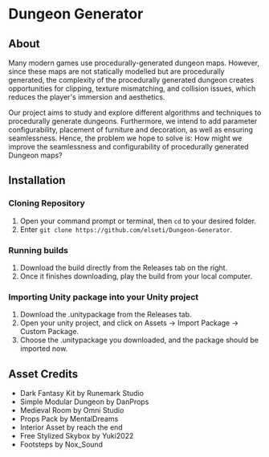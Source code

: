 # Dungeon Generator

## About
Many modern games use procedurally-generated dungeon maps. However, since these maps are not statically modelled but are procedurally generated, the complexity of the procedurally generated dungeon creates opportunities for clipping, texture mismatching, and collision issues, which reduces the player's immersion and aesthetics.

Our project aims to study and explore different algorithms and techniques to procedurally generate dungeons. Furthermore, we intend to add parameter configurability, placement of furniture and decoration, as well as ensuring seamlessness. Hence, the problem we hope to solve is: How might we improve the seamlessness and configurability of procedurally generated Dungeon maps?

## Installation
### Cloning Repository
1. Open your command prompt or terminal, then `cd` to your desired folder.
2. Enter `git clone https://github.com/elseti/Dungeon-Generator`.
   

### Running builds
1. Download the build directly from the Releases tab on the right.
2. Once it finishes downloading, play the build from your local computer.
   
### Importing Unity package into your Unity project
1. Download the .unitypackage from the Releases tab.
2. Open your unity project, and click on Assets -> Import Package -> Custom Package.
3. Choose the .unitypackage you downloaded, and the package should be imported now.

## Asset Credits
* Dark Fantasy Kit by Runemark Studio
* Simple Modular Dungeon by DanProps
* Medieval Room by Omni Studio
* Props Pack by MentalDreams
* Interior Asset by reach the end
* Free Stylized Skybox by Yuki2022
* Footsteps by Nox_Sound

